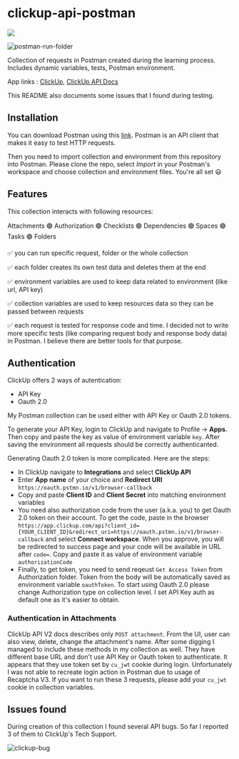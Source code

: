 # clickup-api-postman

![](https://img.shields.io/badge/Tools-Postman-informational?style=flat&logo=postman&logoColor=white&color=blueviolet)

![postman-run-folder](https://user-images.githubusercontent.com/17500766/191484957-e40bfa50-3e73-412a-b0fa-780b70e679f9.gif)


Collection of requests in Postman created during the learning process. Includes dynamic variables, tests, Postman environment. 

App links : [ClickUp](https://clickup.com/), [ClickUp API Docs](https://clickup.com/api )

This README also documents some issues that I found during testing. 

## Installation

You can download Postman using this [link](https://www.postman.com/). Postman is an API client that makes it easy to test HTTP requests.

Then you need to import collection and environment from this repository into Postman. Please clone the repo, select *Import* in your Postman's workspace and choose collection and environment files. You're all set :smiley: 

## Features

This collection interacts with following resources: 

Attachments :purple_circle: Authorization :purple_circle: Checklists :purple_circle: Dependencies :purple_circle: Spaces :purple_circle: Tasks :purple_circle: Folders 

:white_check_mark: you can run specific request, folder or the whole collection

:white_check_mark: each folder creates its own test data and deletes them at the end 

:white_check_mark: environment variables are used to keep data related to environment (like url, API key)

:white_check_mark: collection variables are used to keep resources data so they can be passed between requests

:white_check_mark: each request is tested for response code and time. I decided not to write more specific tests (like comparing request body and response body data) in Postman. I believe there are better tools for that purpose. 

## Authentication

ClickUp offers 2 ways of autentication: 
* API Key
* Oauth 2.0

My Postman collection can be used either with API Key or Oauth 2.0 tokens. 

To generate your API Key, login to ClickUp and navigate to Profile -> **Apps**. Then copy and paste the key as value of environment variable `key`. After saving the environment all requests should be correctly authenticanted.

Generating Oauth 2.0 token is more complicated. Here are the steps:
* In ClickUp navigate to **Integrations** and select **ClickUp API**
* Enter **App name** of your choice and **Redirect URI** `https://oauth.pstmn.io/v1/browser-callback`
* Copy and paste **Client ID** and **Client Secret** into matching environment variables
* You need also authorization code from the user (a.k.a. you) to get Oauth 2.0 token on their account. To get the code, paste in the browser `https://app.clickup.com/api?client_id={YOUR_CLIENT_ID}&redirect_uri=https://oauth.pstmn.io/v1/browser-callback` and select **Connect workspace**. When you approve, you will be redirected to success page and your code will be available in URL after `code=`. Copy and paste it as value of environment variable `authorizationCode`
* Finally, to get token, you need to send reqeust `Get Access Token` from Authorization folder. Token from the body will be automatically saved as environment variable `oauthToken`. To start using Oauth 2.0 please change Authorization type on collection level. I set API Key auth as default one as it's easier to obtain.

### Authentication in Attachments

ClickUp API V2 docs describes only `POST attachment`. From the UI, user can also view, delete, change the attachment's name. After some digging I managed to include these methods in my collection as well. They have different base URL and don't use API Key or Oauth token to authenticate. It appears that they use token set by `cu_jwt` cookie during login. Unfortunately I was not able to recreate login action in Postman due to usage of Recaptcha V3. If you want to run these 3 requests, please add your `cu_jwt` cookie in collection variables.

## Issues found

During creation of this collection I found several API bugs. So far I reported 3 of them to ClickUp's Tech Support. 


![clickup-bug](https://user-images.githubusercontent.com/17500766/191612855-b84f3ff5-e0ec-4749-873f-1eb3329a3e4a.png)

